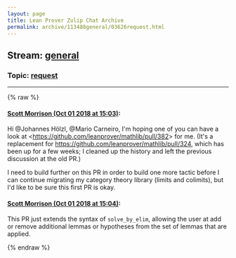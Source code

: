```yaml
---
layout: page
title: Lean Prover Zulip Chat Archive 
permalink: archive/113488general/03626request.html
---
```


## Stream: [general](index.html)
### Topic: [request](03626request.html)

---


{% raw %}
#### [ Scott Morrison (Oct 01 2018 at 15:03)](https://leanprover.zulipchat.com/#narrow/stream/113488-general/topic/request/near/134968732):
<p>Hi <span class="user-mention" data-user-id="110294">@Johannes Hölzl</span>, <span class="user-mention" data-user-id="110049">@Mario Carneiro</span>, I'm hoping one of you can have a look at &lt;<a href="https://github.com/leanprover/mathlib/pull/382" target="_blank" title="https://github.com/leanprover/mathlib/pull/382">https://github.com/leanprover/mathlib/pull/382</a>&gt; for me. (It's a replacement for <a href="https://github.com/leanprover/mathlib/pull/324" target="_blank" title="https://github.com/leanprover/mathlib/pull/324">https://github.com/leanprover/mathlib/pull/324</a>, which has been up for a few weeks; I cleaned up the history and left the previous discussion at the old PR.)</p>
<p>I need to build further on this PR in order to build one more tactic before I can continue migrating my category theory library (limits and colimits), but I'd like to be sure this first PR is okay.</p>

#### [ Scott Morrison (Oct 01 2018 at 15:04)](https://leanprover.zulipchat.com/#narrow/stream/113488-general/topic/request/near/134968782):
<p>This PR just extends the syntax of <code>solve_by_elim</code>, allowing the user at add or remove additional lemmas or hypotheses from the set of lemmas that are applied.</p>


{% endraw %}

